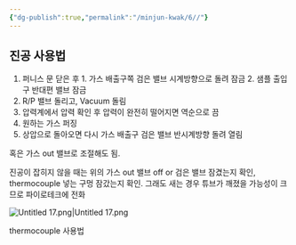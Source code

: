 ```yaml
---
{"dg-publish":true,"permalink":"/minjun-kwak/6//"}
---
```



## 진공 사용법

1. 퍼니스 문 닫은 후 1. 가스 배출구쪽 검은 밸브 시계방향으로 돌려 잠금 2. 샘플 출입구 반대편 밸브 잠금
2. R/P 밸브 돌리고, Vacuum 돌림
3. 압력계에서 압력 확인 후 압력이 완전히 떨어지면 역순으로 끔
4. 원하는 가스 퍼징
5. 상압으로 돌아오면 다시 가스 배출구 검은 밸브 반시계방향 돌려 열림

혹은 가스 out 밸브로 조절해도 됨.

진공이 잡히지 않을 때는 위의 가스 out 밸브 off or 검은 밸브 잠겼는지 확인, thermocouple 넣는 구멍 잠갔는지 확인. 그래도 새는 경우 튜브가 깨졌을 가능성이 크므로 파이로테크에 전화

![Untitled 17.png|Untitled 17.png](/img/user/Minjun_Kwak/Notion%20images/Untitled%2017.png)

thermocouple 사용법